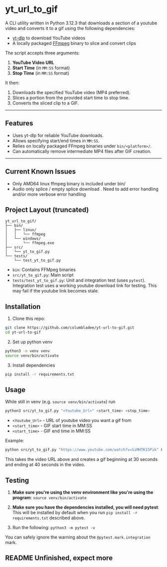 # yt_url_to_gif

A CLI utility written in Python 3.12.3 that downloads a section of a youtube video and converts it to a gif using the following dependencies:
- [yt-dlp](https://github.com/yt-dlp/yt-dlp) to download YouTube videos  
- A locally packaged [FFmpeg](https://ffmpeg.org/) binary to slice and convert clips

The script accepts three arguments:  
1. **YouTube Video URL**  
2. **Start Time** (in `MM:SS` format)  
3. **Stop Time** (in `MM:SS` format)

It then:
1. Downloads the specified YouTube video (MP4 preferred).  
2. Slices a portion from the provided start time to stop time.  
3. Converts the sliced clip to a GIF.  

---

## Features

- Uses yt-dlp for reliable YouTube downloads.  
- Allows specifying start/end times in `MM:SS`.  
- Relies on locally packaged FFmpeg binaries under `bin/<platform>/`.  
- Can automatically remove intermediate MP4 files after GIF creation.

---

## Current Known Issues

- Only AMD64 linux ffmpeg binary is included under bin/  
- Audio only splice / empty splice download . Need to add error handling and/or more verbose error handling

## Project Layout (truncated)

```text
yt_url_to_gif/
├── bin/
│   ├── linux/
│   │   └── ffmpeg
│   └── windows/
│       └── ffmpeg.exe
├── src/
│   └── yt_to_gif.py
└── tests/
    └── test_yt_to_gif.py
```

- `bin`: Contains FFMpeg binaries
- `src/yt_to_gif.py`: Main script
- `tests/test_yt_to_gif.py`: Unit and integration test (uses `pytest`). Integration test uses a working youtube download link for testing. This may fail if the youtube link becomes stale.


## Installation

1. Clone this repo:
```bash
git clone https://github.com/columbladee/yt-url-to-gif.git
cd yt-url-to-gif
```
2. Set up python venv
```bash
python3 -m venv venv
source venv/bin/activate
```
3. Install dependencies
```bash
pip install -r requirements.txt
```

## Usage

While still in venv (e.g. `source venv/bin/activate`) run
```bash
python3 src/yt_to_gif.py "<Youtube_Url>" <start_time> <stop_time>
```
- `<Youtube_Url>` - URL of youtube video you want a gif from
- `<start_time>` - GIF start time in MM:SS
- `<start_time>` - GIF end time in MM:SS

Example:
```bash
python src/yt_to_gif.py "https://www.youtube.com/watch?v=SiMHTK15Pik" 00:30 00:40
```

This takes the video URL above and creates a gif beginning at 30 seconds and ending at 40 seconds in the video.

## Testing

1. **Make sure you're using the venv environment like you're using the program**: `source venv/bin/activate`

2.  **Make sure you have the dependencies installed, you will need pytest**: 
This will be installed by default when you run `pip install -r requirements.txt` described above.

3. Run the following:
`python3 -m pytest -v`

You can safely ignore the warning about the `@pytest.mark.integration` mark. 

## README Unfinished, expect more

